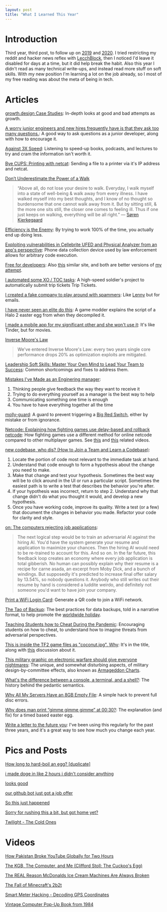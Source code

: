 ```yaml
---
layout: post
title: "What I Learned This Year"
---
```


# Introduction

Third year, third post, to follow up on [2019]({{site.baseurl}}/2020/01/01/what-i-learned-this-year.html) and [2020]({{site.baseurl}}/2021/01/01/what-i-learned-this-year.html). I tried restricting my reddit and hacker news reflex with [LecchBlock](https://addons.mozilla.org/en-US/firefox/addon/leechblock-ng/), then I noticed I'd leave it disabled for days at a time, but it did help break the habit. Also this year I didn't read as many technical write-ups, and instead read more stuff on soft skills. With my new position I'm learning a lot on the job already, so I most of my free reading was about the meta of being in tech.

# Articles

[growth.design Case Studies](https://growth.design/case-studies/): In-depth looks at good and bad attempts as growth.

[A worry junior engineers and new hires frequently have is that they ask too many questions.](https://threadreaderapp.com/thread/1220556930675904516.html): A good way to ask questions as a junior developer, along with how to encourage it.

[Against 3X Speed](https://perell.com/essay/against-3x-speed/): Listening to speed-up books, podcasts, and lectures to try and cram the information isn't worth it.

[Bye CUPS: Printing with netcat](https://retrohacker.substack.com/p/bye-cups-printing-with-netcat): Sending a file to a printer via it's IP address and netcat.

[Don’t Underestimate the Power of a Walk](https://hbr.org/2021/02/dont-underestimate-the-power-of-a-walk)
> “Above all, do not lose your desire to walk. Everyday, I walk myself into a state of well-being & walk away from every illness. I have walked myself into my best thoughts, and I know of no thought so burdensome that one cannot walk away from it. But by sitting still, & the more one sits still, the closer one comes to feeling ill. Thus if one just keeps on walking, everything will be all right.”
> ― [Søren Kierkegaard](https://news.ycombinator.com/item?id=26066345)

[Efficiency is the Enemy](https://fs.blog/2021/05/slack/): By trying to work 100% of the time, you actually end up doing less.

[Exploiting vulnerabilities in Cellebrite UFED and Physical Analyzer from an app's perspective](https://signal.org/blog/cellebrite-vulnerabilities/): Phone data collection device used by law enforcement allows for arbitrary code execution.

[Free for developers](https://free-for.dev/#/): Also [this](https://github.com/255kb/stack-on-a-budget) similar site, and both are better versions of [my attempt](https://github.com/allthroughthenight/projects/commit/77de81dcb3466ebbec8f29af587a3f4517d6ade8#diff-17cade24e3c43982a2d0c402fae199434e11f6300d509433104b155dd1885681).

[I automated some XO / TOC tasks](https://www.reddit.com/r/army/comments/nsb6z4/i_automated_some_xo_toc_tasks/): A high-speed soldier's project to automatically submit trip tickets Trip Tickets.

[I created a fake company to play around with spammers](https://threadreaderapp.com/thread/1360208504544444417.html): Like [Lenny](https://www.vice.com/en/article/d3b7na/the-story-of-lenny-the-internets-favorite-telemarketing-troll) but for emails.

[I have never seen an elite do this](https://www.reddit.com/r/halo/comments/kn5zxu/in_the_18_years_ive_played_halo_i_have_never_seen/ghj2a8x/): A game modder explains the script of a Halo 2 easter egg from when they decompiled it.

[I made a mobile app for my significant other and she won't use it](https://jerseyfonseca.com/blogs/wewatch): It's like Tinder, but for movies.

[Inverse Moore's Law](https://news.ycombinator.com/item?id=27589127)
>  We've entered Inverse Moore's Law: every two years single core performance drops 20% as optimization exploits are mitigated. 

[Leadership Soft Skills: Master Your Own Mind to Lead Your Team to Success](https://codingsans.com/blog/leadership-soft-skills): Common shortcomings and fixes to address them.

[Mistakes I've Made as an Enginering manager](https://css-tricks.com/mistakes-ive-made-as-an-engineering-manager/):
1. Thinking people give feedback the way they want to receive it
2. Trying to do everything yourself as a manager is the best way to help
3. Communicating something one time is enough
4. You have to have everything together all the time

[molly-guard](http://www.catb.org/jargon/html/M/molly-guard.html): A guard to prevent triggering a [Big Red Switch](http://www.catb.org/jargon/html/B/Big-Red-Switch.html), either by mistake or from ignorance.

[Netcode: Explaining how fighting games use delay-based and rollback netcode](https://ki.infil.net/w02-netcode.html): How fighting games use a different method for online netcode compared to other multiplayer games. See [this](https://www.youtube.com/watch?v=1RI5scXYhK0) and [this](https://www.youtube.com/watch?v=0NLe4IpdS1w) related videos.

[new codebase, who dis? (How to Join a Team and Learn a Codebase)](https://www.samueltaylor.org/articles/how-to-learn-a-codebase.html):
1. Locate the portion of code most relevant to the immediate task at hand.
2. Understand that code enough to form a hypothesis about the change you need to make.
3. Make that change and test your hypothesis. Sometimes the best way will be to click around in the UI or run a particular script. Sometimes the easiest path is to write a test that describes the behavior you're after.
4. If your hypothesis was incorrect, return to step 2. Understand why that change didn't do what you thought it would, and develop a new hypothesis.
5. Once you have working code, improve its quality. Write a test (or a few) that document the changes in behavior you made. Refactor your code for clarity and style.

[on: The computers rejecting job applications](https://news.ycombinator.com/item?id=26065594):
> The next logical step would be to train an adversarial AI against the hiring AI. You'd have the system generate your resume and application to maximize your chances. Then the hiring AI would need to be re-trained to account for this. And so on.
> In the far future, this feedback loop creates an economy where every job application is total gibberish. No human can possibly explain why their resume is a recipe for carne asada, an excerpt from Moby Dick, and a bunch of windings. But supposedly it's predicted to increase final offer salary by 13.54%, so nobody questions it. Anybody who still writes out their resume by hand is considered a luddite weirdo, and definitely not someone you'd want to have join your company. 

[Print a WiFi Login Card](https://wificard.io/): Generate a QR code to join a WiFi network.

[The Tao of Backup](http://taobackup.com/): The best practices for data backups, told in a narrative format, to help promote the [worldwide holiday](http://www.worldbackupday.com/).

[Teaching Students how to Cheat During the Pandemic](https://daveeargle.com/2020/09/11/kobayashi-maru-proctorio-version/): Encouraging students on how to cheat, to understand how to imagine threats from adversarial perspectives.

[This is inside the TF2 game files as "coconut.jpg". Why](https://www.reddit.com/r/tf2/comments/il8yyq/this_is_inside_the_tf2_game_files_as_coconutjpg/): It's in the title, along with [this](https://www.reddit.com/r/ProgrammerHumor/comments/mydmww/yeah_this_seems_about_right/) discussion about it.

[This military graphic on electronic warfare should give everyone nightmares](https://taskandpurpose.com/mandatory-fun/worst-military-graphic-electronic-warfare/): The unique, and somewhat disturbing aspects, of military design-by-committee effects, also known as [Armageddon Charts](https://www.microwaves101.com/encyclopedias/microwave-slang).

[What's the difference between a console, a terminal, and a shell?](https://www.hanselman.com/blog/whats-the-difference-between-a-console-a-terminal-and-a-shell): The history behind the pedantic semantics.

[Why All My Servers Have an 8GB Empty File](https://brianschrader.com/archive/why-all-my-servers-have-an-8gb-empty-file/): A simple hack to prevent full disc errors.

[Why does man print “gimme gimme gimme” at 00:30?](https://unix.stackexchange.com/questions/405783/why-does-man-print-gimme-gimme-gimme-at-0030): The explanation (and fix) for a timed based easter egg.

[Write a letter to the future you](https://www.futureme.org/): I've been using this regularly for the past three years, and it's a great way to see how much you change each year.

# Pics and Posts

[How long to hard-boil an egg? \[duplicate\]](https://devhumor.com/media/why-i-stopped-posting-to-stackoverflow)

[i made doge in like 2 hours i didn't consider anything](https://twitter.com/BillyM2k/status/1392952014854778883)

[looks good](https://twitter.com/girayozil/status/306836785739210752)

[our github bot just got a job offer](https://twitter.com/mattrickard/status/941065444919840769)

[So this just happened](https://twitter.com/gabro27/status/1173547934132178944)

[Sorry for rushing this a bit, but got home yet?](https://github.com/gkoberger/stacksort/pull/4#issuecomment-747656340)

[Twilight - The Cold Ones](http://www.freezerstorageds.com/)

# Videos

[How Pakistan Broke YouTube Globally for Two Hours](https://www.youtube.com/watch?v=K9gnRs33NOk)

[The KGB, The Computer, and Me (Clifford Stoll: The Cuckoo's Egg)](https://www.youtube.com/watch?v=hTx9h3Sm29I)

[The REAL Reason McDonalds Ice Cream Machines Are Always Broken](https://www.youtube.com/watch?v=SrDEtSlqJC4)

[The Fall of Minecraft's 2b2t](https://www.youtube.com/watch?v=elqAh3GWRpA)

[Smart Meter Hacking - Decoding GPS Coordinates](https://www.youtube.com/watch?v=Y_sh605Q7oA)

[Vintage Computer Pop-Up Book from 1984](https://www.youtube.com/watch?v=2NueRKhEwvY)
